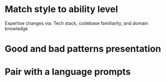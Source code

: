 # Match style to ability level

Expertise changes via: Tech stack, codebase familiarity, and domain knowledge


# Good and bad patterns presentation


# Pair with a language prompts

